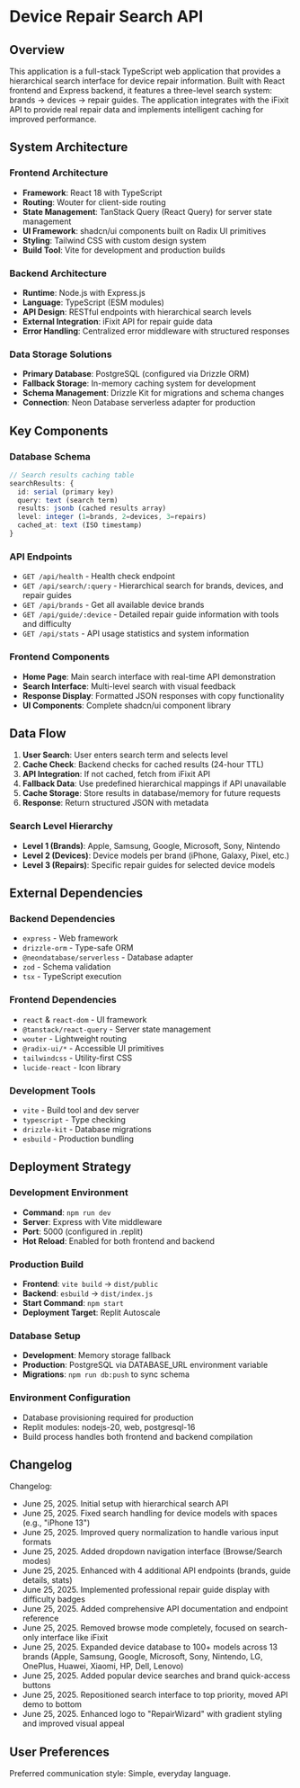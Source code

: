 # Device Repair Search API

## Overview

This application is a full-stack TypeScript web application that provides a hierarchical search interface for device repair information. Built with React frontend and Express backend, it features a three-level search system: brands → devices → repair guides. The application integrates with the iFixit API to provide real repair data and implements intelligent caching for improved performance.

## System Architecture

### Frontend Architecture
- **Framework**: React 18 with TypeScript
- **Routing**: Wouter for client-side routing
- **State Management**: TanStack Query (React Query) for server state management
- **UI Framework**: shadcn/ui components built on Radix UI primitives
- **Styling**: Tailwind CSS with custom design system
- **Build Tool**: Vite for development and production builds

### Backend Architecture
- **Runtime**: Node.js with Express.js
- **Language**: TypeScript (ESM modules)
- **API Design**: RESTful endpoints with hierarchical search levels
- **External Integration**: iFixit API for repair guide data
- **Error Handling**: Centralized error middleware with structured responses

### Data Storage Solutions
- **Primary Database**: PostgreSQL (configured via Drizzle ORM)
- **Fallback Storage**: In-memory caching system for development
- **Schema Management**: Drizzle Kit for migrations and schema changes
- **Connection**: Neon Database serverless adapter for production

## Key Components

### Database Schema
```typescript
// Search results caching table
searchResults: {
  id: serial (primary key)
  query: text (search term)
  results: jsonb (cached results array)
  level: integer (1=brands, 2=devices, 3=repairs)
  cached_at: text (ISO timestamp)
}
```

### API Endpoints
- `GET /api/health` - Health check endpoint
- `GET /api/search/:query` - Hierarchical search for brands, devices, and repair guides
- `GET /api/brands` - Get all available device brands
- `GET /api/guide/:device` - Detailed repair guide information with tools and difficulty
- `GET /api/stats` - API usage statistics and system information

### Frontend Components
- **Home Page**: Main search interface with real-time API demonstration
- **Search Interface**: Multi-level search with visual feedback
- **Response Display**: Formatted JSON responses with copy functionality
- **UI Components**: Complete shadcn/ui component library

## Data Flow

1. **User Search**: User enters search term and selects level
2. **Cache Check**: Backend checks for cached results (24-hour TTL)
3. **API Integration**: If not cached, fetch from iFixit API
4. **Fallback Data**: Use predefined hierarchical mappings if API unavailable
5. **Cache Storage**: Store results in database/memory for future requests
6. **Response**: Return structured JSON with metadata

### Search Level Hierarchy
- **Level 1 (Brands)**: Apple, Samsung, Google, Microsoft, Sony, Nintendo
- **Level 2 (Devices)**: Device models per brand (iPhone, Galaxy, Pixel, etc.)
- **Level 3 (Repairs)**: Specific repair guides for selected device models

## External Dependencies

### Backend Dependencies
- `express` - Web framework
- `drizzle-orm` - Type-safe ORM
- `@neondatabase/serverless` - Database adapter
- `zod` - Schema validation
- `tsx` - TypeScript execution

### Frontend Dependencies
- `react` & `react-dom` - UI framework
- `@tanstack/react-query` - Server state management
- `wouter` - Lightweight routing
- `@radix-ui/*` - Accessible UI primitives
- `tailwindcss` - Utility-first CSS
- `lucide-react` - Icon library

### Development Tools
- `vite` - Build tool and dev server
- `typescript` - Type checking
- `drizzle-kit` - Database migrations
- `esbuild` - Production bundling

## Deployment Strategy

### Development Environment
- **Command**: `npm run dev`
- **Server**: Express with Vite middleware
- **Port**: 5000 (configured in .replit)
- **Hot Reload**: Enabled for both frontend and backend

### Production Build
- **Frontend**: `vite build` → `dist/public`
- **Backend**: `esbuild` → `dist/index.js`
- **Start Command**: `npm start`
- **Deployment Target**: Replit Autoscale

### Database Setup
- **Development**: Memory storage fallback
- **Production**: PostgreSQL via DATABASE_URL environment variable
- **Migrations**: `npm run db:push` to sync schema

### Environment Configuration
- Database provisioning required for production
- Replit modules: nodejs-20, web, postgresql-16
- Build process handles both frontend and backend compilation

## Changelog

Changelog:
- June 25, 2025. Initial setup with hierarchical search API
- June 25, 2025. Fixed search handling for device models with spaces (e.g., "iPhone 13")
- June 25, 2025. Improved query normalization to handle various input formats
- June 25, 2025. Added dropdown navigation interface (Browse/Search modes)
- June 25, 2025. Enhanced with 4 additional API endpoints (brands, guide details, stats)
- June 25, 2025. Implemented professional repair guide display with difficulty badges
- June 25, 2025. Added comprehensive API documentation and endpoint reference
- June 25, 2025. Removed browse mode completely, focused on search-only interface like iFixit
- June 25, 2025. Expanded device database to 100+ models across 13 brands (Apple, Samsung, Google, Microsoft, Sony, Nintendo, LG, OnePlus, Huawei, Xiaomi, HP, Dell, Lenovo)
- June 25, 2025. Added popular device searches and brand quick-access buttons
- June 25, 2025. Repositioned search interface to top priority, moved API demo to bottom
- June 25, 2025. Enhanced logo to "RepairWizard" with gradient styling and improved visual appeal

## User Preferences

Preferred communication style: Simple, everyday language.